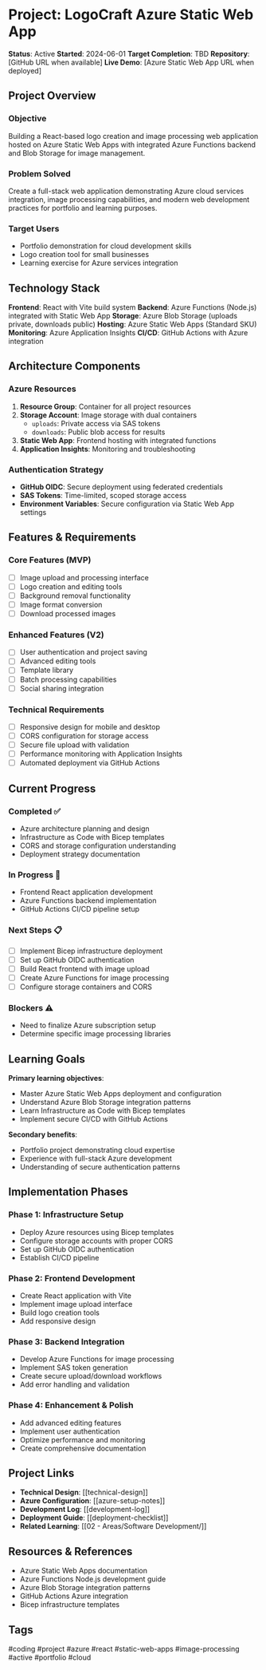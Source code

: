# Project: LogoCraft Azure Static Web App

**Status**: Active
**Started**: 2024-06-01
**Target Completion**: TBD
**Repository**: [GitHub URL when available]
**Live Demo**: [Azure Static Web App URL when deployed]

## Project Overview

### Objective
Building a React-based logo creation and image processing web application hosted on Azure Static Web Apps with integrated Azure Functions backend and Blob Storage for image management.

### Problem Solved
Create a full-stack web application demonstrating Azure cloud services integration, image processing capabilities, and modern web development practices for portfolio and learning purposes.

### Target Users
- Portfolio demonstration for cloud development skills
- Logo creation tool for small businesses
- Learning exercise for Azure services integration

## Technology Stack
**Frontend**: React with Vite build system
**Backend**: Azure Functions (Node.js) integrated with Static Web App
**Storage**: Azure Blob Storage (uploads private, downloads public)
**Hosting**: Azure Static Web Apps (Standard SKU)
**Monitoring**: Azure Application Insights
**CI/CD**: GitHub Actions with Azure integration

## Architecture Components

### Azure Resources
1. **Resource Group**: Container for all project resources
2. **Storage Account**: Image storage with dual containers
   - `uploads`: Private access via SAS tokens
   - `downloads`: Public blob access for results
3. **Static Web App**: Frontend hosting with integrated functions
4. **Application Insights**: Monitoring and troubleshooting

### Authentication Strategy
- **GitHub OIDC**: Secure deployment using federated credentials
- **SAS Tokens**: Time-limited, scoped storage access
- **Environment Variables**: Secure configuration via Static Web App settings

## Features & Requirements

### Core Features (MVP)
- [ ] Image upload and processing interface
- [ ] Logo creation and editing tools
- [ ] Background removal functionality
- [ ] Image format conversion
- [ ] Download processed images

### Enhanced Features (V2)
- [ ] User authentication and project saving
- [ ] Advanced editing tools
- [ ] Template library
- [ ] Batch processing capabilities
- [ ] Social sharing integration

### Technical Requirements
- [ ] Responsive design for mobile and desktop
- [ ] CORS configuration for storage access
- [ ] Secure file upload with validation
- [ ] Performance monitoring with Application Insights
- [ ] Automated deployment via GitHub Actions

## Current Progress

### Completed ✅
- Azure architecture planning and design
- Infrastructure as Code with Bicep templates
- CORS and storage configuration understanding
- Deployment strategy documentation

### In Progress 🚧
- Frontend React application development
- Azure Functions backend implementation
- GitHub Actions CI/CD pipeline setup

### Next Steps 📋
- [ ] Implement Bicep infrastructure deployment
- [ ] Set up GitHub OIDC authentication
- [ ] Build React frontend with image upload
- [ ] Create Azure Functions for image processing
- [ ] Configure storage containers and CORS

### Blockers ⚠️
- Need to finalize Azure subscription setup
- Determine specific image processing libraries

## Learning Goals
**Primary learning objectives**:
- Master Azure Static Web Apps deployment and configuration
- Understand Azure Blob Storage integration patterns
- Learn Infrastructure as Code with Bicep templates
- Implement secure CI/CD with GitHub Actions

**Secondary benefits**:
- Portfolio project demonstrating cloud expertise
- Experience with full-stack Azure development
- Understanding of secure authentication patterns

## Implementation Phases

### Phase 1: Infrastructure Setup
- Deploy Azure resources using Bicep templates
- Configure storage accounts with proper CORS
- Set up GitHub OIDC authentication
- Establish CI/CD pipeline

### Phase 2: Frontend Development
- Create React application with Vite
- Implement image upload interface
- Build logo creation tools
- Add responsive design

### Phase 3: Backend Integration
- Develop Azure Functions for image processing
- Implement SAS token generation
- Create secure upload/download workflows
- Add error handling and validation

### Phase 4: Enhancement & Polish
- Add advanced editing features
- Implement user authentication
- Optimize performance and monitoring
- Create comprehensive documentation

## Project Links
- **Technical Design**: [[technical-design]]
- **Azure Configuration**: [[azure-setup-notes]]
- **Development Log**: [[development-log]]
- **Deployment Guide**: [[deployment-checklist]]
- **Related Learning**: [[02 - Areas/Software Development/]]

## Resources & References
- Azure Static Web Apps documentation
- Azure Functions Node.js development guide
- Azure Blob Storage integration patterns
- GitHub Actions Azure integration
- Bicep infrastructure templates

## Tags
#coding #project #azure #react #static-web-apps #image-processing #active #portfolio #cloud